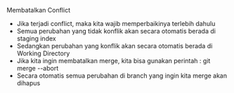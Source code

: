 Membatalkan Conflict

- Jika terjadi conflict, maka kita wajib memperbaikinya terlebih dahulu
- Semua perubahan yang tidak konflik akan secara otomatis berada di staging index
- Sedangkan perubahan yang konflik akan secara otomatis berada di Working Directory
- Jika kita ingin membatalkan merge, kita bisa gunakan perintah :
  git merge --abort
- Secara otomatis semua perubahan di branch yang ingin kita merge akan dihapus

